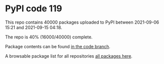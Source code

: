 # PyPI code 119

This repo contains 40000 packages uploaded to PyPI between 
2021-09-06 15:21 and 2021-09-15 04:18.

The repo is 40% (16000/40000) complete.

Package contents can be found [in the code branch](https://github.com/pypi-data/pypi-mirror-119/tree/code/packages).

A browsable package list for all repositories [all packages here](https://pypi-data.github.io/website/repositories/pypi-mirror-119).



